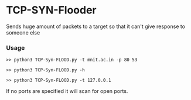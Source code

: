 # TCP-SYN-Flooder
Sends huge amount of packets to a target so that it can't give response to someone else


### Usage 
`>> python3 TCP-Syn-FLOOD.py -t mnit.ac.in -p 80 53`

`>> python3 TCP-Syn-FLOOD.py -h`

`>> python3 TCP-Syn-FLOOD.py -t 127.0.0.1`

If no ports are specified it will scan for open ports.
